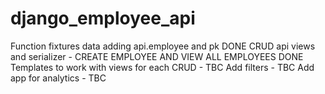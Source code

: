 # django_employee_api

Function fixtures data adding api.employee and pk  DONE
CRUD api views and serializer - CREATE EMPLOYEE AND VIEW ALL EMPLOYEES DONE
Templates to work with views for each CRUD - TBC
Add filters - TBC
Add app for analytics - TBC

